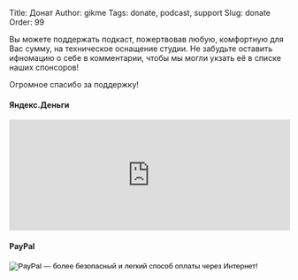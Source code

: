 Title: Донат
Author: gikme
Tags: donate, podcast, support
Slug: donate
Order: 99

Вы можете поддержать подкаст, пожертвовав любую, комфортную для Вас сумму, на техническое оснащение студии. Не забудьте оставить ифномацию о себе в комментарии, чтобы мы могли укзать её в списке наших спонсоров!

Огромное спасибо за поддержку!

#### Яндекс.Деньги
<iframe allowtransparency="true" frameborder="0" height="201" scrolling="no" src="https://money.yandex.ru/embed/donate.xml?account=410011889725372&amp;quickpay=donate&amp;payment-type-choice=on&amp;default-sum=100&amp;targets=%D0%A2%D0%B5%D1%85%D0%BD%D0%B8%D1%87%D0%B5%D1%81%D0%BA%D0%BE%D0%B5+%D0%BE%D1%81%D0%BD%D0%B0%D1%89%D0%B5%D0%BD%D0%B8%D0%B5+%D0%BF%D0%BE%D0%B4%D0%BA%D0%B0%D1%81%D1%82%D0%B0&amp;target-visibility=on&amp;project-name=Gik.me+podcast&amp;project-site=http%3A%2F%2Fgik.me&amp;button-text=05&amp;comment=on&amp;hint=%D0%9E%D1%81%D1%82%D0%B0%D0%B2%D1%8C%D1%82%D0%B5+%D0%B8%D0%BD%D1%84%D0%BE%D1%80%D0%BC%D0%B0%D1%86%D0%B8%D1%8E+%D0%BE+%D1%81%D0%B5%D0%B1%D0%B5+%D0%B4%D0%BB%D1%8F+%D1%80%D0%B0%D0%B7%D0%BC%D0%B5%D1%89%D0%B5%D0%BD%D0%B8%D1%8F+%D0%B2+%22%D0%B7%D0%B0%D0%BB%D0%B5+%D1%81%D0%BB%D0%B0%D0%B2%D1%8B%22." width="508"></iframe>

#### PayPal
<form action="https://www.paypal.com/cgi-bin/webscr" method="post" target="_top">
<input name="cmd" type="hidden" value="_s-xclick" />
<input name="hosted_button_id" type="hidden" value="BMF83KQSRA29Q" />
<input alt="PayPal — более безопасный и легкий способ оплаты через Интернет!" border="0" name="submit" src="https://www.paypalobjects.com/ru_RU/RU/i/btn/btn_donateCC_LG.gif" type="image" />
<img alt="donate" border="0" height="1" src="https://www.paypalobjects.com/ru_RU/i/scr/pixel.gif" width="1" />
</form>
